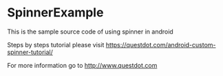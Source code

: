 # SpinnerExample

This is the sample source code of using spinner in android

Steps by steps tutorial please visit https://questdot.com/android-custom-spinner-tutorial/

For more information go to http://www.questdot.com
